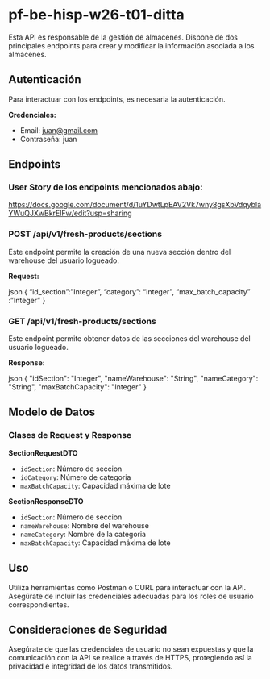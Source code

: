 # pf-be-hisp-w26-t01-ditta


Esta API es responsable de la gestión de almacenes. Dispone de dos principales endpoints para crear y modificar la información asociada a los almacenes.

## Autenticación

Para interactuar con los endpoints, es necesaria la autenticación.

**Credenciales:**
- Email: juan@gmail.com
- Contraseña: juan


## Endpoints

### User Story de los endpoints mencionados abajo:
https://docs.google.com/document/d/1uYDwtLpEAV2Vk7wny8gsXbVdqyblaYWuQJXwBkrElFw/edit?usp=sharing

### POST /api/v1/fresh-products/sections

Este endpoint permite la creación de una nueva sección dentro del warehouse del usuario logueado.

**Request:**

json
{
	“id_section”:”Integer”,
	“category”: “Integer”,
	“max_batch_capacity” :”Integer”	
}



### GET /api/v1/fresh-products/sections

Este endpoint permite obtener datos de las secciones del warehouse del usuario logueado.


**Response:**

json
{
"idSection": "Integer",
"nameWarehouse": "String",
"nameCategory": "String",
"maxBatchCapacity": "Integer"
}



## Modelo de Datos

### Clases de Request y Response

**SectionRequestDTO**
- `idSection`: Número de seccion
- `idCategory`: Número de categoria
- `maxBatchCapacity`: Capacidad máxima de lote

**SectionResponseDTO**
- `idSection`: Número de seccion
- `nameWarehouse`: Nombre del warehouse
- `nameCategory`: Nombre de la categoria
- `maxBatchCapacity`: Capacidad máxima de lote


## Uso

Utiliza herramientas como Postman o CURL para interactuar con la API. Asegúrate de incluir las credenciales adecuadas para los roles de usuario correspondientes.

## Consideraciones de Seguridad

Asegúrate de que las credenciales de usuario no sean expuestas y que la comunicación con la API se realice a través de HTTPS, protegiendo así la privacidad e integridad de los datos transmitidos.

